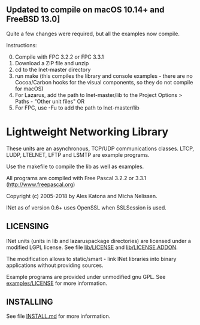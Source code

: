 ## Updated to compile on macOS 10.14+ and FreeBSD 13.0]

Quite a few changes were required, but all the examples now compile.

Instructions:

0) Compile with FPC 3.2.2 or FPC 3.3.1
1) Download a ZIP file and unzip
2) cd to the lnet-master directory
3) run make (this compiles the library and console examples - there are no Cocoa/Carbon hooks for the visual components, so they do not compile for macOS)
4) For Lazarus, add the path to lnet-master/lib to the Project Options > Paths - "Other unit files" OR
5) For FPC, use -Fu to add the path to lnet-master/lib

# Lightweight Networking Library

These units are an asynchronous, TCP/UDP communications classes.
LTCP, LUDP, LTELNET, LFTP and LSMTP are example programs.

Use the makefile to compile the lib as well as examples.

All programs are compiled with Free Pascal 3.2.2 or 3.3.1 (http://www.freepascal.org)

Copyright (c) 2005-2018 by Ales Katona and Micha Nelissen.

lNet as of version 0.6+ uses OpenSSL when SSLSession is used.

## LICENSING

lNet units (units in lib and lazaruspackage directories) are licensed under a modified LGPL license. See file [lib/LICENSE](lib/LICENSE) and [lib/LICENSE.ADDON](lib/LICENSE.ADDON).

The modification allows to static/smart - link lNet libraries into binary applications without providing sources.

Example programs are provided under unmodified gnu GPL. See [examples/LICENSE](examples/LICENSE) for more information.

## INSTALLING

See file [INSTALL.md](INSTALL.md) for more information.
